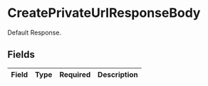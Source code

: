 # CreatePrivateUrlResponseBody

Default Response.


## Fields

| Field       | Type        | Required    | Description |
| ----------- | ----------- | ----------- | ----------- |